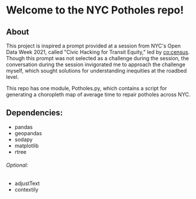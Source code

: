 # Welcome to the NYC Potholes repo!

## About
This project is inspired a prompt provided at a session from NYC's Open Data Week 2021, called "Civic Hacking for Transit Equity," led by [co:census](https://cocensus.io). Though this prompt was not selected as a challenge during the session, the conversation during the session invigorated me to approach the challenge myself, which sought solutions for understanding inequities at the roadbed level. 


This repo has one module, Potholes.py, which contains a script for generating a choropleth map of average time to repair potholes across NYC.


## Dependencies:
- pandas
- geopandas
- sodapy
- matplotlib
- rtree

###### Optional:
- adjustText
- contextily